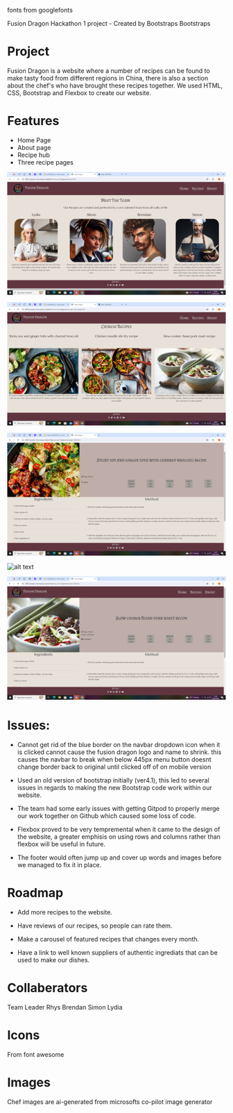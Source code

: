 fonts from googlefonts

Fusion Dragon Hackathon 1 project - Created by Bootstraps Bootstraps

# Project
Fusion Dragon is a website where a number of recipes can be found to make tasty food from different regions in China, there is also a section about the chef's who have brought these recipes together. We used HTML, CSS, Bootstrap and Flexbox to create our website. 

# Features
- Home Page
- About page
- Recipe hub
- Three recipe pages

![alt text](assets/images/image-aboutme-page-screenshot.png)

![alt text](assets/images/image-recipe-page-screenshot.png)

![alt text](assets/images/image-stickysoy-screenshot.png)

![alt text](assets/images/image-chicken-stir-fry-screenshot.pngimage.png)

![alt text](assets/images/image-asian-porkroast-screenshot.png)
# Issues: 
- Cannot get rid of the blue border on the navbar dropdown icon when it is clicked
cannot cause the fusion dragon logo and name to shrink. this causes the navbar to break when below 445px
menu button doesnt change border back to original until clicked off of on mobile version

- Used an old version of bootstrap initially (ver4.1), this led to several issues in regards to making the 
new Bootstrap code work within our website.

- The team had some early issues with getting Gitpod to properly merge our work together on Github which caused some 
loss of code.

- Flexbox proved to be very tempremental when it came to the design of the website, a greater emphisis on using rows and columns 
rather than flexbox will be useful in future.

- The footer would often jump up and cover up words and images before we managed to fix it in place.



# Roadmap

- Add more recipes to the website.

- Have reviews of our recipes, so people can rate them.

- Make a carousel of featured recipes that changes every month.

- Have a link to well known suppliers of authentic ingrediats that can be used to make our dishes.

# Collaberators

Team Leader Rhys
Brendan 
Simon
Lydia








# Icons
From font awesome

# Images

Chef images are ai-generated from microsofts co-pilot image generator